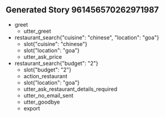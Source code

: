 ## Generated Story 961456570262971987
* greet
    - utter_greet
* restaurant_search{"cuisine": "chinese", "location": "goa"}
    - slot{"cuisine": "chinese"}
    - slot{"location": "goa"}
    - utter_ask_price
* restaurant_search{"budget": "2"}
    - slot{"budget": "2"}
    - action_restaurant
    - slot{"location": "goa"}
    - utter_ask_restaurant_details_required
    - utter_no_email_sent
    - utter_goodbye
    - export

